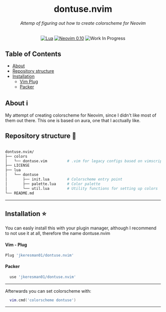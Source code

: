 <div align="center">

  <h1>dontuse.nvim</h1>
  <h6>Attemp of figuring out how to create colorscheme for Neovim</h6>

[![Lua](https://img.shields.io/badge/Lua-blue.svg?style=for-the-badge&logo=lua)](http://www.lua.org)
[![Neovim 0.10](https://img.shields.io/badge/Neovim%200.10-green.svg?style=for-the-badge&logo=neovim)](https://neovim.io)
![Work In Progress](https://img.shields.io/badge/Work%20In%20Progress-orange?style=for-the-badge)

</div>

## Table of Contents ##

- [About](#about)
- [Repository structure](#repo)
- [Installation](#installation)
    - [Vim Plug](#vimplug)
    - [Packer](#packer)

## About <a name="about"><a/> :information_source:  ##
My attempt of creating colorscheme for Neovim, since I didn't like most of them out there. This one is based on aura, one that I acctually like.

## Repository structure :open_file_folder: <a name="repo"><a/> ##

```bash

dontuse.nvim/
├── colors
│   └── dontuse.vim         # .vim for legacy configs based on vimscript
├── LICENSE
├── lua
│   └── dontuse
│       ├── init.lua        # Colorscheme entry point
│       ├── palette.lua     # Color palette
│       └── util.lua        # Utility functions for setting up colors
└── README.md
```
***

##  Installation :star: <a name="installation"></a> ##
You can easly install this with your plugin manager, although I recommend to not use it at all, therefore the name dontuse.nvim

#### Vim - Plug <a name="vimplug"></a> ####
```lua
Plug 'jkeresman01/dontuse.nvim'
```

#### Packer <a name="packer"></a> ####

```lua
  use 'jkeresman01/dontuse.nvim'
```
***

Afterwards you can set colorscheme with:
```lua
  vim.cmd('colorscheme dontuse')
```
***

